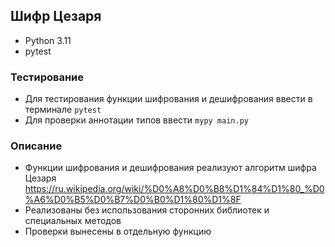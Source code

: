 ## Шифр Цезаря

- Python 3.11
- pytest

### Тестирование

- Для тестирования функции шифрования и дешифрования ввести в терминале `pytest`
- Для проверки аннотации типов ввести `mypy main.py`

### Описание

 - Функции шифрования и дешифрования реализуют алгоритм шифра Цезаря https://ru.wikipedia.org/wiki/%D0%A8%D0%B8%D1%84%D1%80_%D0%A6%D0%B5%D0%B7%D0%B0%D1%80%D1%8F 
 - Реализованы без использования сторонних библиотек и специальных методов
 - Проверки вынесены в отдельную функцию

